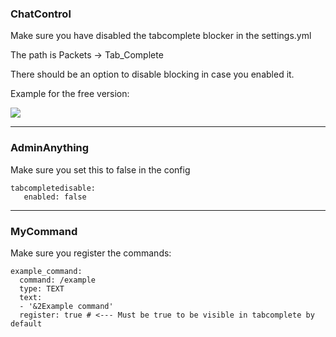 ### **ChatControl**

Make sure you have disabled the tabcomplete blocker in the settings.yml

The path is Packets -> Tab_Complete

There should be an option to disable blocking in case you enabled it.

Example for the free version:

![](https://i.postimg.cc/cJXzfqqS/Chat-Control.png)

***

### **AdminAnything**

Make sure you set this to false in the config 

```
tabcompletedisable:
   enabled: false
```

***

### **MyCommand**

Make sure you register the commands:

```
example_command: 
  command: /example
  type: TEXT
  text:
  - '&2Example command'
  register: true # <--- Must be true to be visible in tabcomplete by default
```